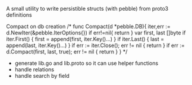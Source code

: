 A small utility to write persistible structs (with pebble) from proto3 definitions

Compact on db creation
/*
func Compact(d *pebble.DB){
	iter,err := d.NewIter(&pebble.IterOptions{})
	if err!=nil{
		return
	}
var first, last []byte
if iter.First() {
  first = append(first, iter.Key()...)
}
if iter.Last() {
  last = append(last, iter.Key()...)
}
if err := iter.Close(); err != nil {
  return 
}
if err := d.Compact(first, last, true); err != nil {
  return 
}
}
*/

- generate lib.go and lib.proto so it can use helper functions
- handle relations
- handle search by field
